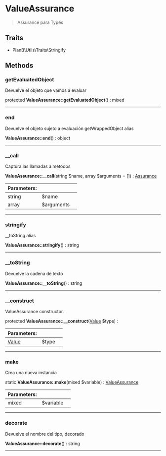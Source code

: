 
                                                                                                                                            
    
# ValueAssurance


> Assurance para Types
>
> 


## Traits
- PlanB\Utils\Traits\Stringify






## Methods

### getEvaluatedObject
Devuelve el objeto que vamos a evaluar


protected **ValueAssurance::getEvaluatedObject**() : mixed



---


### end
Devuelve el objeto sujeto a evaluación
getWrappedObject alias

**ValueAssurance::end**() : object



---


### __call
Captura las llamadas a métodos


**ValueAssurance::__call**(string $name, array $arguments = []) : [Assurance](../../../Assurance.md)


|Parameters: | | |
| --- | --- | --- |
|string |$name |  |
|array |$arguments |  |

---


### stringify
__toString alias


**ValueAssurance::stringify**() : string



---


### __toString
Devuelve la cadena de texto


**ValueAssurance::__toString**() : string



---


### __construct
ValueAssurance constructor.


protected **ValueAssurance::__construct**([Value](../../../Value.md) $type) : 


|Parameters: | | |
| --- | --- | --- |
|[Value](../../../Value.md) |$type |  |

---


### make
Crea una nueva instancia


static **ValueAssurance::make**(mixed $variable) : [ValueAssurance](../../../ValueAssurance.md)


|Parameters: | | |
| --- | --- | --- |
|mixed |$variable |  |

---


### decorate
Devuelve el nombre del tipo, decorado


**ValueAssurance::decorate**() : string



---


                                                                                                                                                                                                                                                                                                                                                                                                            
    
                                                                                                                                                                                                                                                                             
                
